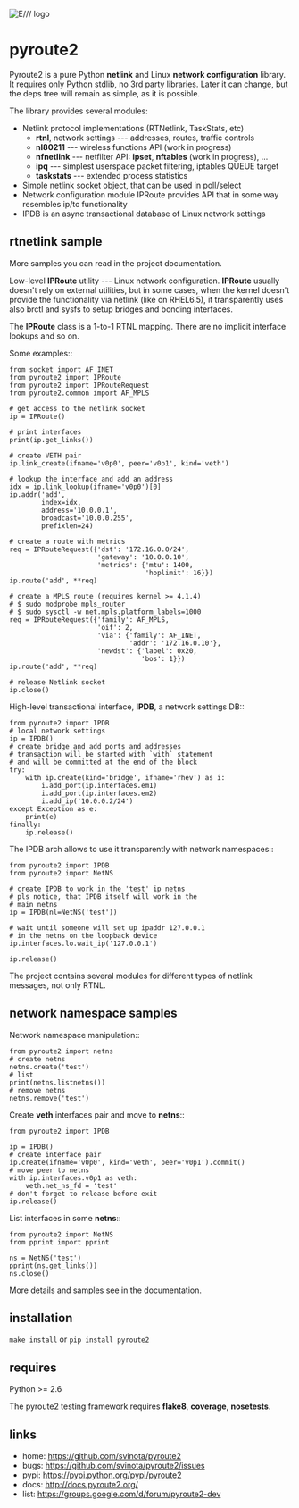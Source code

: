 ![E/// logo](docs/ericsson.png "supported by Ericsson")

pyroute2
========

Pyroute2 is a pure Python **netlink** and Linux **network configuration**
library. It requires only Python stdlib, no 3rd party libraries.
Later it can change, but the deps tree will remain as simple, as
it is possible.

The library provides several modules:

* Netlink protocol implementations (RTNetlink, TaskStats, etc)
    * **rtnl**, network settings --- addresses, routes, traffic controls
    * **nl80211** --- wireless functions API (work in progress)
    * **nfnetlink** --- netfilter API: **ipset**, **nftables** (work in progress), ...
    * **ipq** --- simplest userspace packet filtering, iptables QUEUE target
    * **taskstats** --- extended process statistics
* Simple netlink socket object, that can be used in poll/select
* Network configuration module IPRoute provides API that in some
  way resembles ip/tc functionality
* IPDB is an async transactional database of Linux network settings

rtnetlink sample
----------------

More samples you can read in the project documentation.

Low-level **IPRoute** utility --- Linux network configuration.
**IPRoute** usually doesn't rely on external utilities, but in some
cases, when the kernel doesn't provide the functionality via netlink
(like on RHEL6.5), it transparently uses also brctl and sysfs to setup
bridges and bonding interfaces.

The **IPRoute** class is a 1-to-1 RTNL mapping. There are no implicit
interface lookups and so on.

Some examples::

    from socket import AF_INET
    from pyroute2 import IPRoute
    from pyroute2 import IPRouteRequest
    from pyroute2.common import AF_MPLS

    # get access to the netlink socket
    ip = IPRoute()

    # print interfaces
    print(ip.get_links())

    # create VETH pair
    ip.link_create(ifname='v0p0', peer='v0p1', kind='veth')

    # lookup the interface and add an address
    idx = ip.link_lookup(ifname='v0p0')[0]
    ip.addr('add',
            index=idx,
            address='10.0.0.1',
            broadcast='10.0.0.255',
            prefixlen=24)

    # create a route with metrics
    req = IPRouteRequest({'dst': '172.16.0.0/24',
                          'gateway': '10.0.0.10',
                          'metrics': {'mtu': 1400,
                                      'hoplimit': 16}})
    ip.route('add', **req)

    # create a MPLS route (requires kernel >= 4.1.4)
    # $ sudo modprobe mpls_router
    # $ sudo sysctl -w net.mpls.platform_labels=1000
    req = IPRouteRequest({'family': AF_MPLS,
                          'oif': 2,
                          'via': {'family': AF_INET,
                                  'addr': '172.16.0.10'},
                          'newdst': {'label': 0x20,
                                     'bos': 1}})
    ip.route('add', **req)

    # release Netlink socket
    ip.close()


High-level transactional interface, **IPDB**, a network settings DB::

    from pyroute2 import IPDB
    # local network settings
    ip = IPDB()
    # create bridge and add ports and addresses
    # transaction will be started with `with` statement
    # and will be committed at the end of the block
    try:
        with ip.create(kind='bridge', ifname='rhev') as i:
            i.add_port(ip.interfaces.em1)
            i.add_port(ip.interfaces.em2)
            i.add_ip('10.0.0.2/24')
    except Exception as e:
        print(e)
    finally:
        ip.release()

The IPDB arch allows to use it transparently with network
namespaces::

    from pyroute2 import IPDB
    from pyroute2 import NetNS

    # create IPDB to work in the 'test' ip netns
    # pls notice, that IPDB itself will work in the
    # main netns
    ip = IPDB(nl=NetNS('test'))

    # wait until someone will set up ipaddr 127.0.0.1
    # in the netns on the loopback device
    ip.interfaces.lo.wait_ip('127.0.0.1')

    ip.release()

The project contains several modules for different types of
netlink messages, not only RTNL.

network namespace samples
-------------------------

Network namespace manipulation::

    from pyroute2 import netns
    # create netns
    netns.create('test')
    # list
    print(netns.listnetns())
    # remove netns
    netns.remove('test')

Create **veth** interfaces pair and move to **netns**::

    from pyroute2 import IPDB

    ip = IPDB()
    # create interface pair
    ip.create(ifname='v0p0', kind='veth', peer='v0p1').commit()
    # move peer to netns
    with ip.interfaces.v0p1 as veth:
        veth.net_ns_fd = 'test'
    # don't forget to release before exit
    ip.release()

List interfaces in some **netns**::

    from pyroute2 import NetNS
    from pprint import pprint

    ns = NetNS('test')
    pprint(ns.get_links())
    ns.close()

More details and samples see in the documentation.

installation
------------

`make install` or `pip install pyroute2`

requires
--------

Python >= 2.6

The pyroute2 testing framework requires  **flake8**, **coverage**,
**nosetests**.

links
-----

* home: https://github.com/svinota/pyroute2
* bugs: https://github.com/svinota/pyroute2/issues
* pypi: https://pypi.python.org/pypi/pyroute2
* docs: http://docs.pyroute2.org/
* list: https://groups.google.com/d/forum/pyroute2-dev
